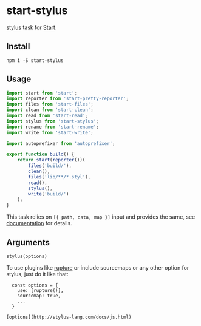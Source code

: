 # start-stylus

[stylus](http://stylus-lang.org/) task for [Start](https://github.com/start-runner/start).

## Install

```
npm i -S start-stylus
```

## Usage

```js
import start from 'start';
import reporter from 'start-pretty-reporter';
import files from 'start-files';
import clean from 'start-clean';
import read from 'start-read';
import stylus from 'start-stylus';
import rename from 'start-rename';
import write from 'start-write';

import autoprefixer from 'autoprefixer';

export function build() {
    return start(reporter())(
        files('build/'),
        clean(),
        files('lib/**/*.styl'),
        read(),
        stylus(),
        write('build/')
    );
}
```

This task relies on `[{ path, data, map }]` input and provides the same, see [documentation](https://github.com/start-runner/start#readme) for details.

## Arguments

`stylus(options)`

To use plugins like [rupture](https://jenius.github.io/rupture/) or include sourcemaps or any other option for stylus, just do it like that:
```
  const options = {
    use: [rupture()],
    sourcemap: true,
    ...
  }

[options](http://stylus-lang.com/docs/js.html)
